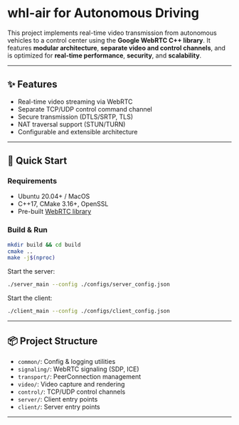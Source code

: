 # whl-air for Autonomous Driving
This project implements real-time video transmission from autonomous vehicles to a control center using the **Google WebRTC C++ library**.
It features **modular architecture**, **separate video and control channels**, and is optimized for **real-time performance**, **security**, and **scalability**.

---

## ✨ Features

- Real-time video streaming via WebRTC
- Separate TCP/UDP control command channel
- Secure transmission (DTLS/SRTP, TLS)
- NAT traversal support (STUN/TURN)
- Configurable and extensible architecture

---

## 🚀 Quick Start

### Requirements
- Ubuntu 20.04+ / MacOS
- C++17, CMake 3.16+, OpenSSL
- Pre-built [WebRTC library](https://webrtc.googlesource.com/src/)

### Build & Run

```bash
mkdir build && cd build
cmake ..
make -j$(nproc)
```

Start the server:

```bash
./server_main --config ./configs/server_config.json
```

Start the client:

```bash
./client_main --config ./configs/client_config.json
```

---

## 📦 Project Structure

- `common/`: Config & logging utilities
- `signaling/`: WebRTC signaling (SDP, ICE)
- `transport/`: PeerConnection management
- `video/`: Video capture and rendering
- `control/`: TCP/UDP control channels
- `server/`: Client entry points
- `client/`: Server entry points

---
